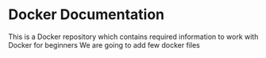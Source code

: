 # Docker Documentation

This is a Docker repository which contains required information to work with Docker for beginners 
We are going to add few docker files
